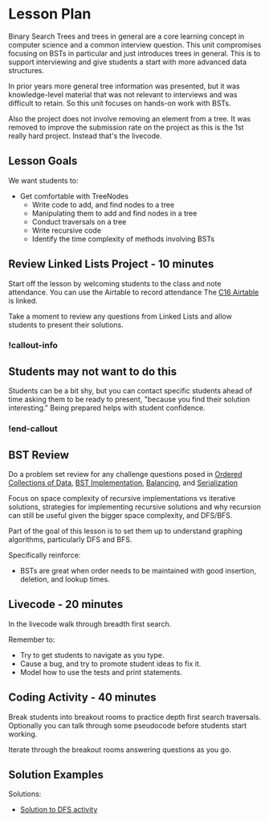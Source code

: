 # Lesson Plan

Binary Search Trees and trees in general are a core learning concept in computer science and a common interview question. This unit compromises focusing on BSTs in particular and just introduces trees in general. This is to support interviewing and give students a start with more advanced data structures.

In prior years more general tree information was presented, but it was knowledge-level material that was not relevant to interviews and was difficult to retain.  So this unit focuses on hands-on work with BSTs.

Also the project does not involve removing an element from a tree.  It was removed to improve the submission rate on the project as this is the 1st really hard project. Instead that's the livecode.

## Lesson Goals

We want students to:

- Get comfortable with TreeNodes
  - Write code to add, and find nodes to a tree
  - Manipulating them to add and find nodes in a tree
  - Conduct traversals on a tree
  - Write recursive code
  - Identify the time complexity of methods involving BSTs

## Review Linked Lists Project - 10 minutes

Start off the lesson by welcoming students to the class and note attendance. You can use the Airtable to record attendance The [C16 Airtable](https://airtable.com/appkfPQ769uxQLSei/tbl6oiA8ZG1wKUonM/viwgf4wesbLFMlg1L?blocks=hide) is linked.

Take a moment to review any questions from Linked Lists and allow students to present their solutions.

### !callout-info

## Students may not want to do this

Students can be a bit shy, but you can contact specific students ahead of time asking them to be ready to present, "because you find their solution interesting."  Being prepared helps with student confidence.

### !end-callout

## BST Review

Do a problem set review for any challenge questions posed in [Ordered Collections of Data](./01-Ordered-Collections-Of-Data.md), [BST Implementation](./02-Binary-Search-Trees.md), [Balancing](./03-Binary-Search-Trees-Height-Big-O.md), and [Serialization](./04-Binary-Search-Trees-Traversal.md)

Focus on space complexity of recursive implementations vs iterative solutions, strategies for implementing recursive solutions and why recursion can still be useful given the bigger space complexity, and DFS/BFS. 

Part of the goal of this lesson is to set them up to understand graphing algorithms, particularly DFS and BFS. 

Specifically reinforce:

- BSTs are great when order needs to be maintained with good insertion, deletion, and lookup times.

## Livecode - 20 minutes

In the livecode walk through breadth first search.

Remember to:

- Try to get students to navigate as you type.  
- Cause a bug, and try to promote student ideas to fix it.
- Model how to use the tests and print statements.

## Coding Activity - 40 minutes

Break students into breakout rooms to practice depth first search traversals. Optionally you can talk through some pseudocode before students start working.

Iterate through the breakout rooms answering questions as you go.

## Solution Examples

Solutions:
- [Solution to DFS activity](https://replit.com/@adadev/bst-dfs-practice-solution)